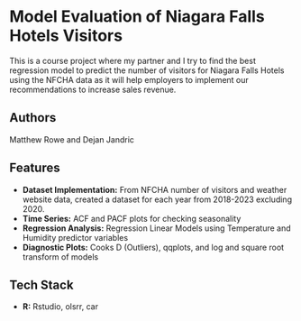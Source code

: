 # Model Evaluation of Niagara Falls Hotels Visitors 

This is a course project where my partner and I try to find the best regression model to predict the number of visitors for Niagara Falls Hotels using the NFCHA data as it will help employers to implement our recommendations to increase sales revenue. 



## Authors

Matthew Rowe and Dejan Jandric
## Features

- **Dataset Implementation:** From NFCHA number of visitors and weather website data, created a dataset for each year from 2018-2023 excluding 2020. 
- **Time Series:** ACF and PACF plots for checking seasonality 
- **Regression Analysis:** Regression Linear Models using Temperature and Humidity predictor variables
- **Diagnostic Plots:** Cooks D (Outliers), qqplots, and log and square root transform of models


## Tech Stack

- **R:** Rstudio, olsrr, car
